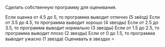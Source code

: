 Сделать собственную программу для оценивания.

Если оценка от 4.5 до 5, то программа выводит отлично (5 звёзд)
Если от 3.5 до 4.5, то программа выводит хорошо (4 звезды)
Если от 2.5 до 3.5, то программа выводит нормально (3 звезды)
Если от 1.5 до 2.5, то программа выводит плохо (2 звезды)
Если от 0 до 1.5, то программа выводит ужасно (1 звезда)
Оценивать в звездах ⭐